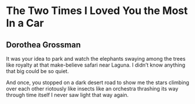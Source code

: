 # The Two Times I Loved You the Most In a Car
## Dorothea Grossman
It was your idea
to park and watch the elephants
swaying among the trees
like royalty
at that make-believe safari
near Laguna.
I didn’t know anything that big
could be so quiet.

And once, you stopped
on a dark desert road
to show me the stars
climbing over each other
riotously
like insects
like an orchestra
thrashing its way
through time itself
I never saw light that way
again.